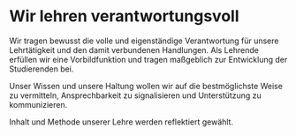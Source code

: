 ﻿<!---
   NAME - The NAME of this project is:
ethos

  FILE - The FILENAME of the current file is:
/v6a2.md

  CREATION - This project was CREATED on:
2017-01-28-16:15:00 UTC

  MODIFICATION - This project was last MODIFIED on:
2017-01-28-16:15:00 UTC

  VERSION - The current VERSION of this project is:
<git-commit-hash>-2017-01-28-16:15:00 UTC

  CREATOR(S) - This project was CREATED by:
Michael Czechowski, Martin Maga

  CONTACT - You can CONTACT the creator(s) or developer(s) of this project at:
E-Mail: mail@martinmaga.de

  COPYRIGHT - The COPYRIGHT holder of this project is:
COPYRIGHT (c) 2016 Martin Maga

  LICENSE - This project is LICENSED under the following license:
Martin Maga 2016 CC BY-SA 4.0 https://creativecommons.org

  SUBFILE – This is a SUBFILE! For more INFORMATION on this project go to:
/README.md
--->

# Wir lehren verantwortungsvoll

Wir tragen bewusst die volle und eigenständige Verantwortung für unsere Lehrtätigkeit und den damit verbundenen Handlungen.
Als Lehrende erfüllen wir eine Vorbildfunktion und tragen maßgeblich zur Entwicklung der Studierenden bei.

Unser Wissen und unsere Haltung wollen wir auf die bestmöglichste Weise zu vermitteln, Ansprechbarkeit zu signalisieren und Unterstützung zu kommunizieren.

Inhalt und Methode unserer Lehre werden reflektiert gewählt.
